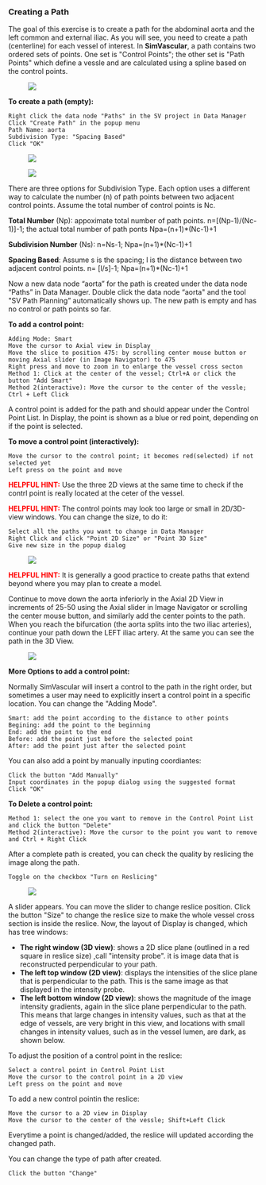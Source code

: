 ### Creating a Path ###

The goal of this exercise is to create a path for the abdominal aorta and the left common and external iliac.  As you will see, you need to create a path (centerline) for each vessel of interest. In **SimVascular**, a path contains two ordered sets of points. One set is "Control Points"; the other set is "Path Points" which define a vessle and are calculated using a spline based on the control points.

<figure>
  <img class="svImg svImgMd"  src="documentation/modeling/imgs/path_planning/pathdefinition.png"> 
  <figcaption class="svCaption" ></figcaption>
</figure>



**To create a path (empty):**

	Right click the data node "Paths" in the SV project in Data Manager
	Click "Create Path" in the popup menu
	Path Name: aorta
	Subdivision Type: "Spacing Based"
	Click "OK"

<figure>
  <img class="svImg svImgSm"  src="documentation/modeling/imgs/path_planning/createemptypath.png"> 
  <figcaption class="svCaption" ></figcaption>
</figure>


<figure>
  <img class="svImg svImgSm"  src="documentation/modeling/imgs/path_planning/createpathdialog.png"> 
  <figcaption class="svCaption" ></figcaption>
</figure>

There are three options for Subdivision Type. Each option uses a different way to calculate the number (n) of path points between two adjacent control points. Assume the total number of control points is Nc.

**Total Number** (Np): appoximate total number of path points. n=[(Np-1)/(Nc-1)]-1; the actual total number of path ponts Npa=(n+1)*(Nc-1)+1 <br>

**Subdivision Number** (Ns): n=Ns-1; Npa=(n+1)*(Nc-1)+1 <br>

**Spacing Based**: Assume s is the spacing; l is the distance between two adjacent control points. n= [l/s]-1; Npa=(n+1)*(Nc-1)+1

Now a new data node “aorta” for the path is created under the data node “Paths” in Data Manager. Double click the data node “aorta" and the tool "SV Path Planning” automatically shows up. The new path is empty and has no control or path points so far. 

**To add a control point:**

	Adding Mode: Smart
	Move the cursor to Axial view in Display
	Move the slice to position 475: by scrolling center mouse button or moving Axial slider (in Image Navigator) to 475
	Right press and move to zoom in to enlarge the vessel cross secton
	Method 1: Click at the center of the vessel; Ctrl+A or click the button "Add Smart"
	Method 2(interactive): Move the cursor to the center of the vessle; Ctrl + Left Click

A control point is added for the path and should appear under the Control Point List. In Display, the point is shown as a blue or red point, depending on if the point is selected. 

**To move a control point (interactively):**

	Move the cursor to the control point; it becomes red(selected) if not selected yet
	Left press on the point and move 

<font color="red">**HELPFUL HINT:** </font>  Use the three 2D views at the same time to check if the contrl point is really located at the ceter of the vessel.

<font color="red">**HELPFUL HINT:** </font>  The control points may look too large or small in 2D/3D-view windows. You can change the size, to do it:
	
	Select all the paths you want to change in Data Manager
	Right Click and click "Point 2D Size" or "Point 3D Size"
	Give new size in the popup dialog

<figure>
  <img class="svImg svImgXl"  src="documentation/modeling/imgs/path_planning/addpoint.png"> 
  <figcaption class="svCaption" ></figcaption>
</figure>

<font color="red">**HELPFUL HINT:** </font>  It is generally a good practice to create paths that extend beyond where you may plan to create a model.

Continue to move down the aorta inferiorly in the Axial 2D View in increments of 25-50 using the Axial slider in Image Navigator or scrolling the center mouse button, and similarly add the center points to the path. When you reach the bifurcation (the aorta splits into the two iliac arteries), continue your path down the LEFT iliac artery. At the same you can see the path in the 3D View. 

<figure>
  <img class="svImg svImgXl"  src="documentation/modeling/imgs/path_planning/addpoint2.png"> 
  <figcaption class="svCaption" ></figcaption>
</figure>

**More Options to add a control point:**

Normally SimVascular will insert a control to the path in the right order, but sometimes a user may need to explicitly insert a control point in a specific location. You can change the "Adding Mode".

	Smart: add the point according to the distance to other points
	Begining: add the point to the beginning
	End: add the point to the end
	Before: add the point just before the selected point
	After: add the point just after the selected point

You can also add a point by manually inputing coordiantes:

	Click the button "Add Manually"
	Input coordinates in the popup dialog using the suggested format
	Click "OK"


**To Delete a control point:**

	Method 1: select the one you want to remove in the Control Point List and click the button "Delete"
	Method 2(interactive): Move the cursor to the point you want to remove and Ctrl + Right Click


After a complete path is created, you can check the quality by reslicing the image along the path.

	Toggle on the checkbox "Turn on Reslicing"

<figure>
  <img class="svImg svImgXl"  src="documentation/modeling/imgs/path_planning/pathreslicing.png"> 
  <figcaption class="svCaption" ></figcaption>
</figure>

A slider appears. You can move the slider to change reslice position. Click the button "Size" to change the reslice size to make the whole vessel cross section is inside the reslice. Now, the layout of Display is changed, which has tree windows:

+ **The right window (3D view)**:  shows a 2D slice plane (outlined in a red square in reslice size) ,call "intensity probe". it is image data that is reconstructed perpendicular to your path.
+ **The left top window (2D view)**: displays the intensities of the slice plane that is perpendicular to the path.  This is the same image as that displayed in the intensity probe. 
+ **The left bottom window (2D view)**: shows the magnitude of the image intensity gradients, again in the slice plane perpendicular to the path.  This means that large changes in intensity values, such as that at the edge of vessels, are very bright in this view, and locations with small changes in intensity values, such as in the vessel lumen, are dark, as shown below.

To adjust the position of a control point in the reslice:

	Select a control point in Control Point List
	Move the cursor to the control point in a 2D view 
	Left press on the point and move 

To add a new control pointin the reslice:

	Move the cursor to a 2D view in Display
	Move the cursor to the center of the vessle; Shift+Left Click

Everytime a point is changed/added, the reslice will updated according the changed path.


You can change the type of path after created. 

	Click the button "Change"

